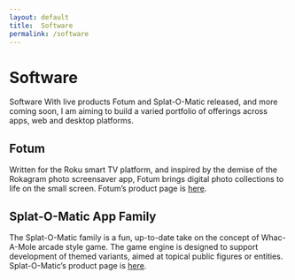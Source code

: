```yaml
---
layout: default
title:  Software
permalink: /software
---
```


# Software

Software
With live products Fotum and Splat-O-Matic released, and more coming soon, I am aiming to build a varied portfolio of offerings across apps, web and desktop platforms.

## Fotum

Written for the Roku smart TV platform, and inspired by the demise of the Rokagram photo screensaver app, Fotum brings digital photo collections to life on the small screen. Fotum’s product page is [here](http://ja2.co.uk/software/fotum/).

## Splat-O-Matic App Family

The Splat-O-Matic family is a fun, up-to-date take on the concept of Whac-A-Mole arcade style game. The game engine is designed to support development of themed variants, aimed at topical public figures or entities. Splat-O-Matic’s product page is [here](http://ja2.co.uk/software/fotum/).